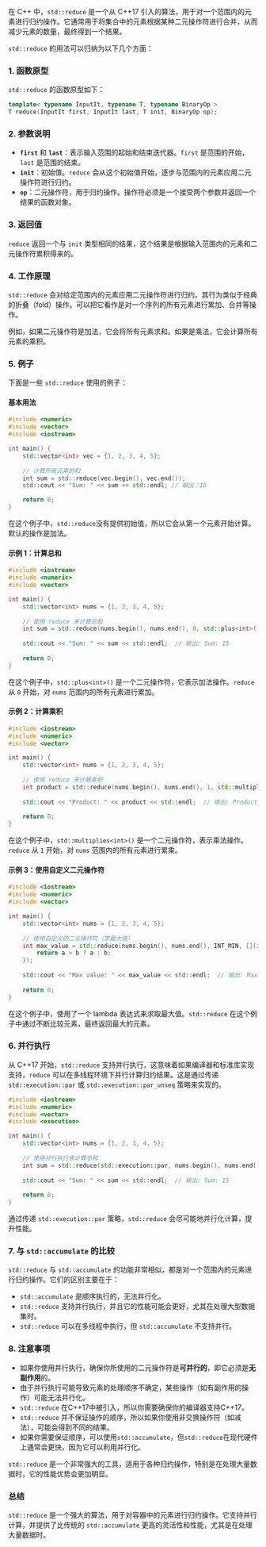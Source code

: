在 C++ 中，`std::reduce` 是一个从 C++17 引入的算法，用于对一个范围内的元素进行归约操作。它通常用于将集合中的元素根据某种二元操作符进行合并，从而减少元素的数量，最终得到一个结果。

`std::reduce` 的用法可以归纳为以下几个方面：

### 1. **函数原型**

`std::reduce` 的函数原型如下：

```cpp
template< typename InputIt, typename T, typename BinaryOp >
T reduce(InputIt first, InputIt last, T init, BinaryOp op);
```

### 2. **参数说明**

- **`first`** 和 **`last`**：表示输入范围的起始和结束迭代器。`first` 是范围的开始，`last` 是范围的结束。
- **`init`**：初始值。`reduce` 会从这个初始值开始，逐步与范围内的元素应用二元操作符进行归约。
- **`op`**：二元操作符，用于归约操作。操作符必须是一个接受两个参数并返回一个结果的函数对象。

### 3. **返回值**

`reduce` 返回一个与 `init` 类型相同的结果，这个结果是根据输入范围内的元素和二元操作符累积得来的。

### 4. **工作原理**

`std::reduce` 会对给定范围内的元素应用二元操作符进行归约。其行为类似于经典的折叠（fold）操作。可以把它看作是对一个序列的所有元素进行累加、合并等操作。

例如，如果二元操作符是加法，它会将所有元素求和。如果是乘法，它会计算所有元素的乘积。

### 5. **例子**

下面是一些 `std::reduce` 使用的例子：

#### 基本用法

```cpp
#include <numeric>
#include <vector>
#include <iostream>

int main() {
    std::vector<int> vec = {1, 2, 3, 4, 5};
    
    // 计算所有元素的和
    int sum = std::reduce(vec.begin(), vec.end());
    std::cout << "Sum: " << sum << std::endl; // 输出：15

    return 0;
}
```

在这个例子中，`std::reduce`没有提供初始值，所以它会从第一个元素开始计算。默认的操作是加法。

#### 示例 1：计算总和

```cpp
#include <iostream>
#include <numeric>
#include <vector>

int main() {
    std::vector<int> nums = {1, 2, 3, 4, 5};
    
    // 使用 reduce 来计算总和
    int sum = std::reduce(nums.begin(), nums.end(), 0, std::plus<int>());
    
    std::cout << "Sum: " << sum << std::endl;  // 输出: Sum: 15
    
    return 0;
}
```

在这个例子中，`std::plus<int>()` 是一个二元操作符，它表示加法操作。`reduce` 从 `0` 开始，对 `nums` 范围内的所有元素进行累加。

#### 示例 2：计算乘积

```cpp
#include <iostream>
#include <numeric>
#include <vector>

int main() {
    std::vector<int> nums = {1, 2, 3, 4, 5};
    
    // 使用 reduce 来计算乘积
    int product = std::reduce(nums.begin(), nums.end(), 1, std::multiplies<int>());
    
    std::cout << "Product: " << product << std::endl;  // 输出: Product: 120
    
    return 0;
}
```

在这个例子中，`std::multiplies<int>()` 是一个二元操作符，表示乘法操作。`reduce` 从 `1` 开始，对 `nums` 范围内的所有元素进行累乘。

#### 示例 3：使用自定义二元操作符

```cpp
#include <iostream>
#include <numeric>
#include <vector>

int main() {
    std::vector<int> nums = {1, 2, 3, 4, 5};
    
    // 使用自定义的二元操作符（求最大值）
    int max_value = std::reduce(nums.begin(), nums.end(), INT_MIN, [](int a, int b) {
        return a > b ? a : b;
    });
    
    std::cout << "Max value: " << max_value << std::endl;  // 输出: Max value: 5
    
    return 0;
}
```

在这个例子中，使用了一个 lambda 表达式来求取最大值。`std::reduce` 在这个例子中通过不断比较元素，最终返回最大的元素。

### 6. **并行执行**

从 C++17 开始，`std::reduce` 支持并行执行，这意味着如果编译器和标准库实现支持，`reduce` 可以在多线程环境下并行计算归约结果。这是通过传递 `std::execution::par` 或 `std::execution::par_unseq` 策略来实现的。

```cpp
#include <iostream>
#include <numeric>
#include <vector>
#include <execution>

int main() {
    std::vector<int> nums = {1, 2, 3, 4, 5};
    
    // 使用并行执行来计算总和
    int sum = std::reduce(std::execution::par, nums.begin(), nums.end(), 0, std::plus<int>());
    
    std::cout << "Sum: " << sum << std::endl;  // 输出: Sum: 15
    
    return 0;
}
```

通过传递 `std::execution::par` 策略，`std::reduce` 会尽可能地并行化计算，提升性能。

### 7. **与 `std::accumulate` 的比较**

`std::reduce` 与 `std::accumulate` 的功能非常相似，都是对一个范围内的元素进行归约操作。它们的区别主要在于：

- `std::accumulate` 是顺序执行的，无法并行化。
- `std::reduce` 支持并行执行，并且它的性能可能会更好，尤其在处理大型数据集时。
- `std::reduce` 可以在多线程中执行，但 `std::accumulate` 不支持并行。

### 8. **注意事项**

- 如果你使用并行执行，确保你所使用的二元操作符是**可并行的**，即它必须是**无副作用**的。
- 由于并行执行可能导致元素的处理顺序不确定，某些操作（如有副作用的操作）可能无法并行化。
- `std::reduce` 在C++17中被引入，所以你需要确保你的编译器支持C++17。
- `std::reduce` 并不保证操作的顺序，所以如果你使用非交换操作符（如减法），可能会得到不同的结果。
- 如果你需要保证顺序，可以使用`std::accumulate`，但`std::reduce`在现代硬件上通常会更快，因为它可以利用并行化。

`std::reduce` 是一个非常强大的工具，适用于各种归约操作，特别是在处理大量数据时，它的性能优势会更加明显。

### 总结

`std::reduce` 是一个强大的算法，用于对容器中的元素进行归约操作。它支持并行计算，并提供了比传统的 `std::accumulate` 更高的灵活性和性能，尤其是在处理大量数据时。
